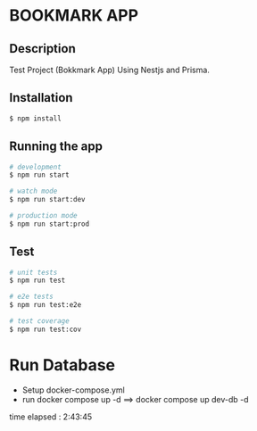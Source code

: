 # BOOKMARK APP

## Description

Test Project (Bokkmark App) Using Nestjs and Prisma.

## Installation

```bash
$ npm install
```

## Running the app

```bash
# development
$ npm run start

# watch mode
$ npm run start:dev

# production mode
$ npm run start:prod
```

## Test

```bash
# unit tests
$ npm run test

# e2e tests
$ npm run test:e2e

# test coverage
$ npm run test:cov
```

# Run Database

- Setup docker-compose.yml
- run docker compose up <image-name> -d  ==> docker compose up dev-db -d


time elapsed : 2:43:45
